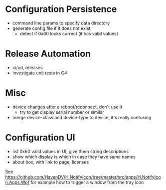 Configuration Persistence
=========================

- command line params to specify data directory
- generate config file if it does not exist
    - detect if 0x60 looks correct (it has valid values)

Release Automation
==================

- ci/cd, releases
- investigate unit tests in C#

Misc
====

- device changes after a reboot/reconnect, don't use it
   - try to get display serial number or similar
- merge device-class and device-type to device, it's really confusing

Configuration UI
================

- list 0x60 valid values in UI, give them string descriptions
- show which display is which in case they have same names
- about box, with link to page, licenses

See https://github.com/HavenDV/H.NotifyIcon/tree/master/src/apps/H.NotifyIcon.Apps.Wpf for example how to trigger a window from the tray icon
